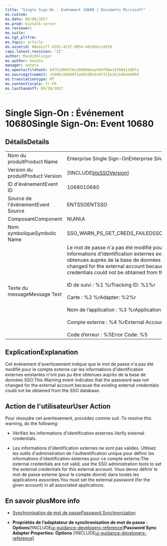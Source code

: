 ```yaml
---
title: "Single Sign-On : Événement 10680 | Documents Microsoft"
ms.custom: 
ms.date: 06/08/2017
ms.prod: biztalk-server
ms.reviewer: 
ms.suite: 
ms.tgt_pltfrm: 
ms.topic: article
ms.assetid: 88ea12ff-d181-423f-9054-b0c656cc4558
caps.latest.revision: "11"
author: MandiOhlinger
ms.author: mandia
manager: anneta
ms.openlocfilehash: bd7b1804578e1b0880eaa564f68a24f0841280fa
ms.sourcegitcommit: cb908c540d8f1a692d01dc8f313e16cb4b4e696d
ms.translationtype: MT
ms.contentlocale: fr-FR
ms.lasthandoff: 09/20/2017
---
```

# <a name="single-sign-on-event-10680"></a><span data-ttu-id="c3ebe-102">Single Sign-On : Événement 10680</span><span class="sxs-lookup"><span data-stu-id="c3ebe-102">Single Sign-On: Event 10680</span></span>
## <a name="details"></a><span data-ttu-id="c3ebe-103">Détails</span><span class="sxs-lookup"><span data-stu-id="c3ebe-103">Details</span></span>  
  
|||  
|-|-|  
|<span data-ttu-id="c3ebe-104">Nom du produit</span><span class="sxs-lookup"><span data-stu-id="c3ebe-104">Product Name</span></span>|<span data-ttu-id="c3ebe-105">Enterprise Single Sign-On</span><span class="sxs-lookup"><span data-stu-id="c3ebe-105">Enterprise Single Sign-On</span></span>|  
|<span data-ttu-id="c3ebe-106">Version du produit</span><span class="sxs-lookup"><span data-stu-id="c3ebe-106">Product Version</span></span>|[!INCLUDE[btsSSOVersion](../includes/btsssoversion-md.md)]|  
|<span data-ttu-id="c3ebe-107">ID d'événement</span><span class="sxs-lookup"><span data-stu-id="c3ebe-107">Event ID</span></span>|<span data-ttu-id="c3ebe-108">10680</span><span class="sxs-lookup"><span data-stu-id="c3ebe-108">10680</span></span>|  
|<span data-ttu-id="c3ebe-109">Source de l'événement</span><span class="sxs-lookup"><span data-stu-id="c3ebe-109">Event Source</span></span>|<span data-ttu-id="c3ebe-110">ENTSSO</span><span class="sxs-lookup"><span data-stu-id="c3ebe-110">ENTSSO</span></span>|  
|<span data-ttu-id="c3ebe-111">Composant</span><span class="sxs-lookup"><span data-stu-id="c3ebe-111">Component</span></span>|<span data-ttu-id="c3ebe-112">N\A</span><span class="sxs-lookup"><span data-stu-id="c3ebe-112">N\A</span></span>|  
|<span data-ttu-id="c3ebe-113">Nom symbolique</span><span class="sxs-lookup"><span data-stu-id="c3ebe-113">Symbolic Name</span></span>|<span data-ttu-id="c3ebe-114">SSO_WARN_PS_GET_CREDS_FAILED</span><span class="sxs-lookup"><span data-stu-id="c3ebe-114">SSO_WARN_PS_GET_CREDS_FAILED</span></span>|  
|<span data-ttu-id="c3ebe-115">Texte du message</span><span class="sxs-lookup"><span data-stu-id="c3ebe-115">Message Text</span></span>|<span data-ttu-id="c3ebe-116">Le mot de passe n'a pas été modifié pour le compte externe car les informations d'identification externes existantes n'ont pas pu être obtenues auprès de la base de données SSO.%r</span><span class="sxs-lookup"><span data-stu-id="c3ebe-116">The password was not changed for the external account because the existing external credentials could not be obtained from the SSO database.%r</span></span><br /><br /> <span data-ttu-id="c3ebe-117">ID de suivi : %1 %r</span><span class="sxs-lookup"><span data-stu-id="c3ebe-117">Tracking ID: %1%r</span></span><br /><br /> <span data-ttu-id="c3ebe-118">Carte : %2 %r</span><span class="sxs-lookup"><span data-stu-id="c3ebe-118">Adapter: %2%r</span></span><br /><br /> <span data-ttu-id="c3ebe-119">Nom de l’application : %3 %r</span><span class="sxs-lookup"><span data-stu-id="c3ebe-119">Application Name: %3%r</span></span><br /><br /> <span data-ttu-id="c3ebe-120">Compte externe : %4 %r</span><span class="sxs-lookup"><span data-stu-id="c3ebe-120">External Account: %4%r</span></span><br /><br /> <span data-ttu-id="c3ebe-121">Code d’erreur : %5</span><span class="sxs-lookup"><span data-stu-id="c3ebe-121">Error Code: %5</span></span>|  
  
## <a name="explanation"></a><span data-ttu-id="c3ebe-122">Explication</span><span class="sxs-lookup"><span data-stu-id="c3ebe-122">Explanation</span></span>  
 <span data-ttu-id="c3ebe-123">Cet événement d'avertissement indique que le mot de passe n'a pas été modifié pour le compte externe car les informations d'identification externes existantes n'ont pas pu être obtenues auprès de la base de données SSO.</span><span class="sxs-lookup"><span data-stu-id="c3ebe-123">This Warning event indicates that the password was not changed for the external account because the existing external credentials could not be obtained from the SSO database.</span></span>  
  
## <a name="user-action"></a><span data-ttu-id="c3ebe-124">Action de l'utilisateur</span><span class="sxs-lookup"><span data-stu-id="c3ebe-124">User Action</span></span>  
 <span data-ttu-id="c3ebe-125">Pour résoudre cet avertissement, procédez comme suit :</span><span class="sxs-lookup"><span data-stu-id="c3ebe-125">To resolve this warning, do the following:</span></span>  
  
-   <span data-ttu-id="c3ebe-126">Vérifiez les informations d'identification externes.</span><span class="sxs-lookup"><span data-stu-id="c3ebe-126">Verify external credentials.</span></span>  
  
-   <span data-ttu-id="c3ebe-127">Les informations d'identification externes ne sont pas valides. Utilisez les outils d'administration de l'authentification unique pour définir les informations d'identification externes pour ce compte externe.</span><span class="sxs-lookup"><span data-stu-id="c3ebe-127">The external credentials are not valid, use the SSO administration tools to set the external credentials for this external account.</span></span> <span data-ttu-id="c3ebe-128">Vous devez définir le mot de passe externe (pour le compte donné) dans toutes les applications associées.</span><span class="sxs-lookup"><span data-stu-id="c3ebe-128">You must set the external password (for the given account) in all associated applications.</span></span>  
  
## <a name="more-info"></a><span data-ttu-id="c3ebe-129">En savoir plus</span><span class="sxs-lookup"><span data-stu-id="c3ebe-129">More info</span></span>
  
-   [<span data-ttu-id="c3ebe-130">Synchronisation de mot de passe</span><span class="sxs-lookup"><span data-stu-id="c3ebe-130">Password Synchronization</span></span>](../core/password-synchronization2.md)  
  
-   <span data-ttu-id="c3ebe-131">**Propriétés de l’adaptateur de synchronisation de mot de passe : Options**[!INCLUDE[ui-guidance-developers-reference](../includes/ui-guidance-developers-reference.md)]</span><span class="sxs-lookup"><span data-stu-id="c3ebe-131">**Password Sync Adapter Properties: Options** [!INCLUDE[ui-guidance-developers-reference](../includes/ui-guidance-developers-reference.md)]</span></span>